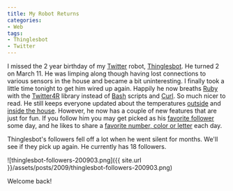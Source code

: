 ```yaml
---
title: My Robot Returns
categories:
- Web
tags:
- Thinglesbot
- Twitter
---
```


I missed the 2 year birthday of my [Twitter](http://twitter.com/) robot, [Thinglesbot](http://twitter.com/thinglesbot). He turned 2 on March 11. He was limping along though having lost connections to various sensors in the house and became a bit uninteresting. I finally took a little time tonight to get him wired up again.
Happily he now breaths [Ruby](http://www.ruby-lang.org/en/) with the [Twitter4R](http://twitter4r.rubyforge.org/) library instead of [Bash](http://www.gnu.org/software/bash/) scripts and [Curl](http://curl.haxx.se/). So much nicer to read. He still keeps everyone updated about the temperatures [outside](http://twitter.com/thinglesbot/status/1385822758) and [inside the house](http://twitter.com/thinglesbot/status/1385469229). However, he now has a couple of new features that are just for fun. If you follow him you may get picked as his [favorite follower](http://twitter.com/thinglesbot/status/1385599425) some day, and he likes to share a [favorite number, color or letter](http://twitter.com/thinglesbot/status/1375634183) each day.

Thinglesbot's followers fell off a lot when he went silent for months. We'll see if they pick up again. He currently has 18 followers.

![thinglesbot-followers-200903.png]({{ site.url }}/assets/posts/2009/thinglesbot-followers-200903.png)

Welcome back!

